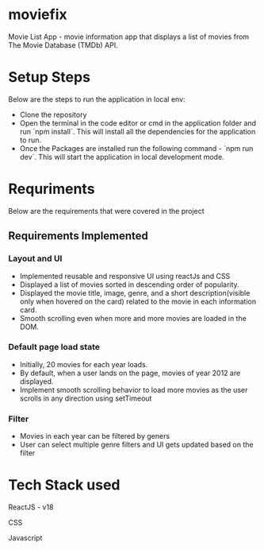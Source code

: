 # moviefix

Movie List App - movie information app that displays a list of movies from The Movie Database (TMDb) API.

# Setup Steps
<p>Below are the steps to run the application in local env:</p>
<ul>
  <li>Clone the repository</li>
  <li>Open the terminal in the code editor or cmd in the application folder and run `npm install`. This will install all the dependencies for the application to run.</li>
  <li>Once the Packages are installed run the following command  - `npm run dev`. This will start the application in local development mode.</li>
</ul>

# Requriments 
Below are the requirements that were covered in the project

## Requirements Implemented
### Layout and UI
<ul>
  <li>Implemented reusable and responsive UI using reactJs and CSS </li>
  <li>Displayed a list of movies sorted in descending order of popularity.</li>
  <li>Displayed the movie title, image, genre, and a short description(visible only when hovered on the card) related
to the movie in each information card.</li>
  <li> Smooth scrolling even when more and more movies are loaded in the
DOM.</li>
</ul>

### Default page load state
<ul>
  <li>Initially, 20 movies for each year loads.</li>
  <li>By default, when a user lands on the page, movies of year 2012 are displayed.</li>
  <li>Implement smooth scrolling behavior to load more movies as the user scrolls in
any direction using setTimeout</li>
</ul>

### Filter
<ul>
  <li>Movies in each year can be filtered by geners</li>
  <li>User can select multiple genre filters and UI gets updated based on the filter</li>
</ul>

# Tech Stack used
ReactJS - v18 

CSS

Javascript
